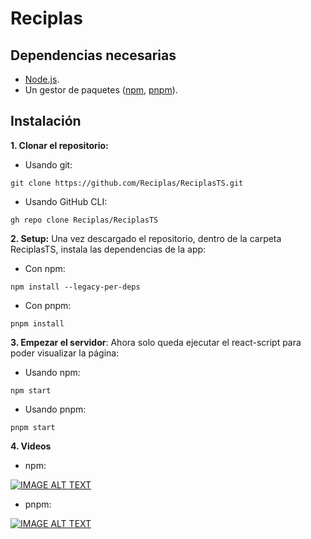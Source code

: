 # Reciplas 
## Dependencias necesarias
- [Node.js](https://nodejs.org/es/download).
- Un gestor de paquetes ([npm](https://docs.npmjs.com/downloading-and-installing-node-js-and-npm), [pnpm](https://pnpm.io/es/installation)).

## Instalación
**1. Clonar el repositorio:**
- Usando git:
~~~
git clone https://github.com/Reciplas/ReciplasTS.git
~~~
- Usando GitHub CLI: 
~~~
gh repo clone Reciplas/ReciplasTS
~~~
**2. Setup:** Una vez descargado el repositorio, dentro de la carpeta ReciplasTS, instala las dependencias de la app:
- Con npm:
~~~
npm install --legacy-per-deps    
~~~
- Con pnpm:
~~~
pnpm install
~~~
**3. Empezar el servidor**:
Ahora solo queda ejecutar el react-script para poder visualizar la página:
- Usando npm:
~~~
npm start
~~~
- Usando pnpm:
~~~
pnpm start
~~~
**4. Videos**
- npm:
  
[![IMAGE ALT TEXT](http://img.youtube.com/vi/Lnilxcmlm4w/0.jpg)](http://www.youtube.com/watch?v=Lnilxcmlm4w "Video Title")
- pnpm:
 
[![IMAGE ALT TEXT](http://img.youtube.com/vi/tbe_IRs-EVM/0.jpg)](http://www.youtube.com/watch?v=tbe_IRs-EVM "Video Title")
